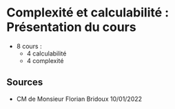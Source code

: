 # Complexité et calculabilité : Présentation du cours

- 8 cours :
    - 4 calculabilité
    - 4 complexité

## Sources

- CM de Monsieur Florian Bridoux 10/01/2022
